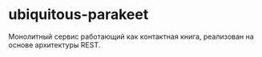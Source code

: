 # ubiquitous-parakeet
Монолитный сервис работающий как контактная книга, реализован на основе архитектуры REST.

